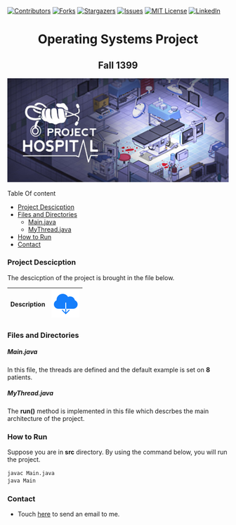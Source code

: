 [![Contributors][contributors-shield]][contributors-url]
[![Forks][forks-shield]][forks-url]
[![Stargazers][stars-shield]][stars-url]
[![Issues][issues-shield]][issues-url]
[![MIT License][license-shield]][license-url]
[![LinkedIn][linkedin-shield]][linkedin-url]





<h1 style="text-align:center">Operating Systems Project</h1>
<h2 style="text-align:center">Fall 1399</h2>
<p align="center">
    <img src="icons/header.jpg" width=700px>
</p>

Table Of content
- [Project Descicption](#project-descicption)
- [Files and Directories](#files-and-directories)
    - [Main.java](#mainjava)
    - [MyThread.java](#mythreadjava)
- [How to Run](#how-to-run)
- [Contact](#contact)


### Project Descicption

The descicption of the project is brought in the file below.


| Description 	| [![open](icons/3.svg)](Description/OS-Project1.pdf)|
|:-:	|:-:	|

### Files and Directories

##### Main.java

In this file, the threads are defined and the default example is set on **8** patients.

##### MyThread.java

The **run()** method is implemented in this file which descrbes the main architecture of the project.

### How to Run

Suppose you are in **src** directory. By using the command  below, you will run the project.

```bash
javac Main.java
java Main
```

### Contact

- Touch [here](mailto://a.hallaji.b@gmail.com) to send an email to me.


[contributors-shield]: https://img.shields.io/github/contributors/othneildrew/Best-README-Template.svg?style=for-the-badge
[contributors-url]: https://github.com/amirhallaji/OS-Project/graphs/contributors
[forks-shield]: https://img.shields.io/github/forks/othneildrew/Best-README-Template.svg?style=for-the-badge
[forks-url]: https://github.com/amirhallaji/OS-Project/network/members
[stars-shield]: https://img.shields.io/github/stars/othneildrew/Best-README-Template.svg?style=for-the-badge
[stars-url]: https://github.com/amirhallaji/OS-Project/stargazers
[issues-shield]: https://img.shields.io/github/issues/othneildrew/Best-README-Template.svg?style=for-the-badge
[issues-url]: https://github.com/amirhallaji/OS-Project/issues
[license-shield]: https://img.shields.io/github/license/othneildrew/Best-README-Template.svg?style=for-the-badge
[license-url]: https://github.com/amirhallaji/OS-Project/blob/master/LICENSE.txt
[linkedin-shield]: https://img.shields.io/badge/-LinkedIn-black.svg?style=for-the-badge&logo=linkedin&colorB=555
[linkedin-url]: https://linkedin.com/in/amirhallaji
[product-screenshot]: images/screenshot.png
